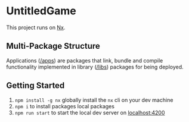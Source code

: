 

# UntitledGame

This project runs on [Nx](https://nx.dev).

## Multi-Package Structure
Applications ([/apps](./apps)) are packages that link, bundle and compile functionality implemented in library ([/libs](./libs)) packages for being deployed.

## Getting Started
1. `npm install -g nx` globally install the `nx` cli on your dev machine
2. `npm i` to install packages local packages
3. `npm run start` to start the local dev server on [localhost:4200](http://localhost:4200)
